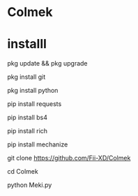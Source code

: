  # Colmek

# installl


pkg update && pkg upgrade

pkg install git

pkg install python

pip install requests

pip install bs4

pip install rich

pip install mechanize

git clone https://github.com/Fii-XD/Colmek

cd Colmek

python Meki.py
